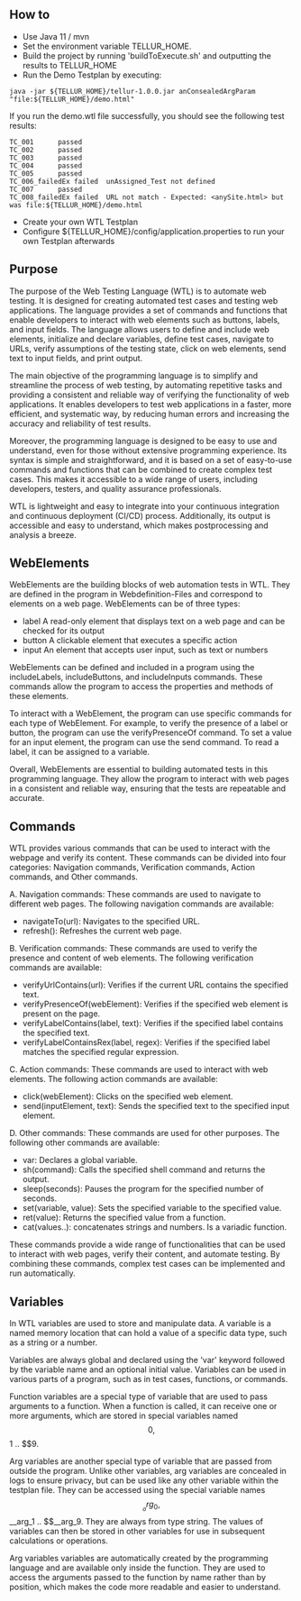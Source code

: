 
<!-- markdown-math = off -->

## How to

* Use Java 11 / mvn
* Set the environment variable TELLUR_HOME.
* Build the project by running 'buildToExecute.sh' and outputting the results to TELLUR_HOME
* Run the Demo Testplan by executing: 
```
java -jar ${TELLUR_HOME}/tellur-1.0.0.jar anConsealedArgParam "file:${TELLUR_HOME}/demo.html"
```

If you run the demo.wtl file successfully, you should see the following test results:

```
TC_001		passed  
TC_002		passed  
TC_003		passed  
TC_004		passed  
TC_005		passed  
TC_006_failedEx	failed	unAssigned_Test not defined 
TC_007		passed  
TC_008_failedEx	failed	URL not match - Expected: <anySite.html> but was file:${TELLUR_HOME}/demo.html  
```

* Create your own WTL Testplan
* Configure ${TELLUR_HOME}/config/application.properties to run your own Testplan afterwards


## Purpose

The purpose of the Web Testing Language (WTL) is to automate web testing. It is designed for creating automated test cases and testing web applications. The language provides a set of commands and functions that enable developers to interact with web elements such as buttons, labels, and input fields. The language allows users to define and include web elements, initialize and declare variables, define test cases, navigate to URLs, verify assumptions of the testing state, click on web elements, send text to input fields, and print output.

The main objective of the programming language is to simplify and streamline the process of web testing, by automating repetitive tasks and providing a consistent and reliable way of verifying the functionality of web applications. It enables developers to test web applications in a faster, more efficient, and systematic way, by reducing human errors and increasing the accuracy and reliability of test results.

Moreover, the programming language is designed to be easy to use and understand, even for those without extensive programming experience. Its syntax is simple and straightforward, and it is based on a set of easy-to-use commands and functions that can be combined to create complex test cases. This makes it accessible to a wide range of users, including developers, testers, and quality assurance professionals.

WTL is lightweight and easy to integrate into your continuous integration and continuous deployment (CI/CD) process. Additionally, its output is accessible and easy to understand, which makes postprocessing and analysis a breeze.


## WebElements

WebElements are the building blocks of web automation tests in WTL. They are defined in the program in Webdefinition-Files and correspond to elements on a web page. WebElements can be of three types: 
* label      A read-only element that displays text on a web page and can be checked for its output
* button     A clickable element that executes a specific action
* input      An element that accepts user input, such as text or numbers

WebElements can be defined and included in a program using the includeLabels, includeButtons, and includeInputs commands. These commands allow the program to access the properties and methods of these elements.

To interact with a WebElement, the program can use specific commands for each type of WebElement. For example, to verify the presence of a label or button, the program can use the verifyPresenceOf command. To set a value for an input element, the program can use the send command. To read a label, it can be assigned to a variable.

Overall, WebElements are essential to building automated tests in this programming language. They allow the program to interact with web pages in a consistent and reliable way, ensuring that the tests are repeatable and accurate.


## Commands

WTL provides various commands that can be used to interact with the webpage and verify its content. These commands can be divided into four categories: Navigation commands, Verification commands, Action commands, and Other commands.

A. Navigation commands: These commands are used to navigate to different web pages. The following navigation commands are available:
* navigateTo(url): Navigates to the specified URL.
* refresh(): Refreshes the current web page.

B. Verification commands: These commands are used to verify the presence and content of web elements. The following verification commands are available:
* verifyUrlContains(url): Verifies if the current URL contains the specified text.
* verifyPresenceOf(webElement): Verifies if the specified web element is present on the page.
* verifyLabelContains(label, text): Verifies if the specified label contains the specified text.
* verifyLabelContainsRex(label, regex): Verifies if the specified label matches the specified regular expression.

C. Action commands: These commands are used to interact with web elements. The following action commands are available:
* click(webElement): Clicks on the specified web element.
* send(inputElement, text): Sends the specified text to the specified input element.

D. Other commands: These commands are used for other purposes. The following other commands are available:
* var: Declares a global variable.
* sh(command): Calls the specified shell command and returns the output.
* sleep(seconds): Pauses the program for the specified number of seconds.
* set(variable, value): Sets the specified variable to the specified value.
* ret(value): Returns the specified value from a function.
* cat(values..): concatenates strings and numbers. Is a variadic function.

These commands provide a wide range of functionalities that can be used to interact with web pages, verify their content, and automate testing. By combining
these commands, complex test cases can be implemented and run automatically.


## Variables

In WTL variables are used to store and manipulate data. A variable is a named memory location that can hold a value of a specific data type, such as a string or a number.

Variables are always global and declared using the 'var' keyword followed by the variable name and an optional initial value.
Variables can be used in various parts of a program, such as in test cases, functions, or commands.

Function variables are a special type of variable that are used to pass arguments to a function. When a function is called, it can receive one or more arguments, which are stored in special variables named $$0, $$1 .. $$9.

Arg variables are another special type of variable that are passed from outside the program. Unlike other variables, arg variables are concealed in logs to ensure privacy, but can be used like any other variable within the testplan file. They can be accessed using the special variable names $$__arg_0, $$__arg_1 .. $$__arg_9. They are always from type string.
The values of variables can then be stored in other variables for use in subsequent calculations or operations.

Arg variables variables are automatically created by the programming language and are available only inside the function. They are used to access the arguments passed to the function by name rather than by position, which makes the code more readable and easier to understand.